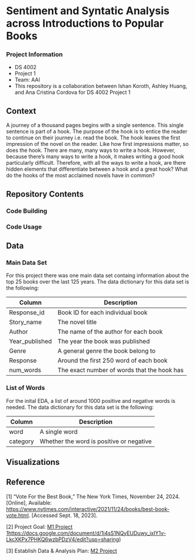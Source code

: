 # Sentiment and Syntatic Analysis across Introductions to Popular Books

### Project Information
  - DS 4002
  - Project 1
  - Team: AAI
  - This repository is a collaboration between Ishan Koroth, Ashley Huang, and Ana Cristina Cordova for DS 4002 Project 1

## Context

A journey of a thousand pages begins with a single sentence. This single sentence is part of a hook. The purpose of the hook is to entice the reader to continue on their journey i.e. read the book. The hook leaves the first impression of the novel on the reader. Like how first impressions matter, so does the hook. There are many, many ways to write a hook. However, because there’s many ways to write a hook, it makes writing a good hook particularly difficult. Therefore, with all the ways to write a hook, are there hidden elements that differentiate between a hook and a great hook? What do the hooks of the most acclaimed novels have in common?



## Repository Contents 
### Code Building 

### Code Usage

## Data
### Main Data Set
For this project there was one main data set containg information about the top 25 books over the last 125 years. The data dictionary for this data set is the following:

|    Column     |  Description  |
| ------------- | ------------- |
| Response_id    | Book ID for each individual book |
| Story_name     | The novel title |
| Author         | The name of the author for each book |
| Year_published | The year the book was published |
| Genre          | A general genre the book belong to |
| Response       | Around the first 250 word of each book |
| num_words      | The exact number of words that the hook has |

### List of Words
For the inital EDA, a list of around 1000 positive and negative words is needed. The data dictionary for this data set is the following:

|    Column     |  Description  |
| ------------- | ------------- |
| word          | A single word |
| category      | Whether the word is positive or negative |


## Visualizations 

## Reference
[1] “Vote For the Best Book,” The New York Times, November 24, 2024. [Online], Available: https://www.nytimes.com/interactive/2021/11/24/books/best-book-vote.html. [Accessed Sept. 18, 2023].

[2] Project Goal: [M1 Project 1](https://docs.google.com/document/d/1i4sS1NQyEUDuwy_ixIY1v-LkcXKPx7PHKQ6wzbPDzV4/edit?usp=sharing)https://docs.google.com/document/d/1i4sS1NQyEUDuwy_ixIY1v-LkcXKPx7PHKQ6wzbPDzV4/edit?usp=sharing) 

[3] Establish Data & Analysis Plan: [M2 Project](https://docs.google.com/document/d/1cel0WBVufGpupIIiwYumxygtfpUAnK3bwc2n_Wfrvc8/edit?usp=sharing)
